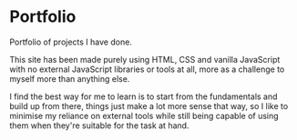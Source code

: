 # Portfolio

Portfolio of projects I have done.

This site has been made purely using HTML, CSS and vanilla JavaScript with no external JavaScript libraries or tools at all, more as a challenge to myself more than anything else.

I find the best way for me to learn is to start from the fundamentals and build up from there, things just make a lot more sense that way, so I like to minimise my reliance on external tools while still being capable of using them when they're suitable for the task at hand.
